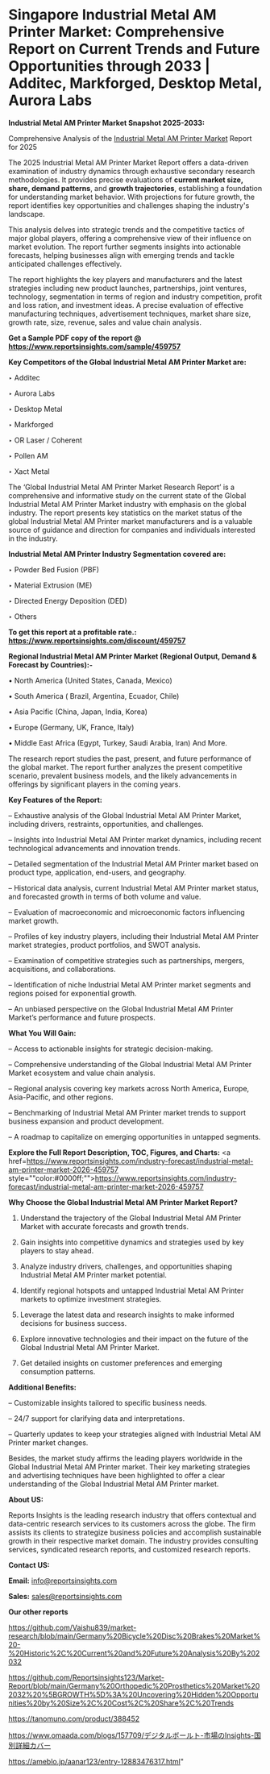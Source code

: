 # Singapore Industrial Metal AM Printer Market: Comprehensive Report on Current Trends and Future Opportunities through 2033 | Additec, Markforged, Desktop Metal, Aurora Labs

<strong>Industrial Metal AM Printer Market Snapshot 2025-2033:</strong>

Comprehensive Analysis of the <a href=https://www.reportsinsights.com/sample/459757>Industrial Metal AM Printer Market</a> Report for 2025

The 2025 Industrial Metal AM Printer Market Report offers a data-driven examination of industry dynamics through exhaustive secondary research methodologies. It provides precise evaluations of <strong>current market size, share, demand patterns</strong>, and <strong>growth trajectories</strong>, establishing a foundation for understanding market behavior. With projections for future growth, the report identifies key opportunities and challenges shaping the industry's landscape.

This analysis delves into strategic trends and the competitive tactics of major global players, offering a comprehensive view of their influence on market evolution. The report further segments insights into actionable forecasts, helping businesses align with emerging trends and tackle anticipated challenges effectively.

The report highlights the key players and manufacturers and the latest strategies including new product launches, partnerships, joint ventures, technology, segmentation in terms of region and industry competition, profit and loss ration, and investment ideas. A precise evaluation of effective manufacturing techniques, advertisement techniques, market share size, growth rate, size, revenue, sales and value chain analysis.

<strong>Get a Sample PDF copy of the report @ <a href=https://www.reportsinsights.com/sample/459757 style=color:#0000ff;>https://www.reportsinsights.com/sample/459757</a></strong>

<strong>Key Competitors of the Global Industrial Metal AM Printer Market are:</strong>

‣ Additec

‣ Aurora Labs

‣ Desktop Metal

‣ Markforged

‣ OR Laser / Coherent

‣ Pollen AM

‣ Xact Metal

The ‘Global Industrial Metal AM Printer Market Research Report’ is a comprehensive and informative study on the current state of the Global Industrial Metal AM Printer Market industry with emphasis on the global industry. The report presents key statistics on the market status of the global Industrial Metal AM Printer market manufacturers and is a valuable source of guidance and direction for companies and individuals interested in the industry.

<strong>Industrial Metal AM Printer Industry Segmentation covered are:</strong>

‣ Powder Bed Fusion (PBF)

‣ Material Extrusion (ME)

‣ Directed Energy Deposition (DED)

‣ Others

<strong>To get this report at a profitable rate.: <a href=https://www.reportsinsights.com/discount/459757 style=color:#0000ff;>https://www.reportsinsights.com/discount/459757</a></strong>

<strong>Regional Industrial Metal AM Printer Market (Regional Output, Demand &amp; Forecast by Countries):-</strong>

• North America (United States, Canada, Mexico)

• South America ( Brazil, Argentina, Ecuador, Chile)

• Asia Pacific (China, Japan, India, Korea)

• Europe (Germany, UK, France, Italy)

• Middle East Africa (Egypt, Turkey, Saudi Arabia, Iran) And More.

The research report studies the past, present, and future performance of the global market. The report further analyzes the present competitive scenario, prevalent business models, and the likely advancements in offerings by significant players in the coming years.

<strong>Key Features of the Report:</strong>

– Exhaustive analysis of the Global Industrial Metal AM Printer Market, including drivers, restraints, opportunities, and challenges.

– Insights into Industrial Metal AM Printer market dynamics, including recent technological advancements and innovation trends.

– Detailed segmentation of the Industrial Metal AM Printer market based on product type, application, end-users, and geography.

– Historical data analysis, current Industrial Metal AM Printer market status, and forecasted growth in terms of both volume and value.

– Evaluation of macroeconomic and microeconomic factors influencing market growth.

– Profiles of key industry players, including their Industrial Metal AM Printer market strategies, product portfolios, and SWOT analysis.

– Examination of competitive strategies such as partnerships, mergers, acquisitions, and collaborations.

– Identification of niche Industrial Metal AM Printer market segments and regions poised for exponential growth.

– An unbiased perspective on the Global Industrial Metal AM Printer Market’s performance and future prospects.

<strong>What You Will Gain:</strong>

– Access to actionable insights for strategic decision-making.

– Comprehensive understanding of the Global Industrial Metal AM Printer Market ecosystem and value chain analysis.

– Regional analysis covering key markets across North America, Europe, Asia-Pacific, and other regions.

– Benchmarking of Industrial Metal AM Printer market trends to support business expansion and product development.

– A roadmap to capitalize on emerging opportunities in untapped segments.

<strong>Explore the Full Report Description, TOC, Figures, and Charts:</strong>
<a href=https://www.reportsinsights.com/industry-forecast/industrial-metal-am-printer-market-2026-459757 style=""color:#0000ff;"">https://www.reportsinsights.com/industry-forecast/industrial-metal-am-printer-market-2026-459757</a>

<strong>Why Choose the Global Industrial Metal AM Printer Market Report?</strong>

1. Understand the trajectory of the Global Industrial Metal AM Printer Market with accurate forecasts and growth trends.

2. Gain insights into competitive dynamics and strategies used by key players to stay ahead.

3. Analyze industry drivers, challenges, and opportunities shaping Industrial Metal AM Printer market potential.

4. Identify regional hotspots and untapped Industrial Metal AM Printer markets to optimize investment strategies.

5. Leverage the latest data and research insights to make informed decisions for business success.

6. Explore innovative technologies and their impact on the future of the Global Industrial Metal AM Printer Market.

7. Get detailed insights on customer preferences and emerging consumption patterns.

<strong>Additional Benefits:</strong>

– Customizable insights tailored to specific business needs.

– 24/7 support for clarifying data and interpretations.

– Quarterly updates to keep your strategies aligned with Industrial Metal AM Printer market changes.

Besides, the market study affirms the leading players worldwide in the Global Industrial Metal AM Printer market. Their key marketing strategies and advertising techniques have been highlighted to offer a clear understanding of the Global Industrial Metal AM Printer market.

<strong><strong>About US</strong>:</strong>

Reports Insights is the leading research industry that offers contextual and data-centric research services to its customers across the globe. The firm assists its clients to strategize business policies and accomplish sustainable growth in their respective market domain. The industry provides consulting services, syndicated research reports, and customized research reports.

<strong>Contact US:</strong>

<p class=><b>Email:</b> <a href=mailto:info@reportsinsights.com>info@reportsinsights.com</a></p>
<p class=><b>Sales:</b> <a href=mailto:sales@reportsinsights.com>sales@reportsinsights.com</a></p>

<strong>Our other reports</strong>

<a href=https://github.com/Vaishu839/market-research/blob/main/Germany%20Bicycle%20Disc%20Brakes%20Market%20-%20Historic%2C%20Current%20and%20Future%20Analysis%20By%202032>https://github.com/Vaishu839/market-research/blob/main/Germany%20Bicycle%20Disc%20Brakes%20Market%20-%20Historic%2C%20Current%20and%20Future%20Analysis%20By%202032</a>

<a href=https://github.com/Reportsinsights123/Market-Report/blob/main/Germany%20Orthopedic%20Prosthetics%20Market%202032%20%5BGROWTH%5D%3A%20Uncovering%20Hidden%20Opportunities%20by%20Size%2C%20Cost%2C%20Share%2C%20Trends>https://github.com/Reportsinsights123/Market-Report/blob/main/Germany%20Orthopedic%20Prosthetics%20Market%202032%20%5BGROWTH%5D%3A%20Uncovering%20Hidden%20Opportunities%20by%20Size%2C%20Cost%2C%20Share%2C%20Trends</a>

<a href=https://tanomuno.com/product/388452>https://tanomuno.com/product/388452</a>

<a href=https://www.omaada.com/blogs/157709/デジタルボールト-市場のInsights-国別詳細カバー>https://www.omaada.com/blogs/157709/デジタルボールト-市場のInsights-国別詳細カバー</a>

<a href=https://ameblo.jp/aanar123/entry-12883476317.html>https://ameblo.jp/aanar123/entry-12883476317.html</a>"
